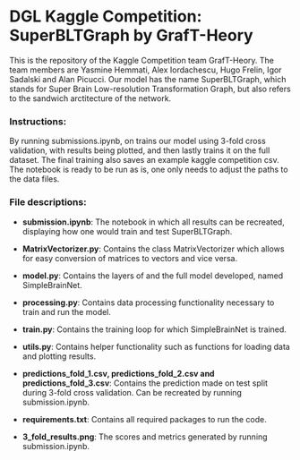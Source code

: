 # DGL Kaggle Competition: SuperBLTGraph by GrafT-Heory
This is the repository of the Kaggle Competition team GrafT-Heory. The team members are Yasmine Hemmati, Alex Iordachescu, Hugo Frelin, Igor Sadalski and Alan Picucci. Our model has the name SuperBLTGraph, which stands for Super Brain Low-resolution Transformation Graph, but also refers to the sandwich arctitecture of the network.


### Instructions:
By running submissions.ipynb, on trains our model using 3-fold cross validation, with results being plotted, and then lastly trains it on the full dataset. The final training also saves an example kaggle competition csv. The notebook is ready to be run as is, one only needs to adjust the paths to the data files.

### File descriptions:

- **submission.ipynb**: The notebook in which all results can be recreated, displaying how one would train and test SuperBLTGraph.

- **MatrixVectorizer.py**: Contains the class MatrixVectorizer which allows for easy conversion of matrices to vectors and vice versa.

- **model.py**: Contains the layers of and the full model developed, named SimpleBrainNet.

- **processing.py**: Contains data processing functionality necessary to train and run the model.

- **train.py**: Contains the training loop for which SimpleBrainNet is trained.

- **utils.py**: Contains helper functionality such as functions for loading data and plotting results.

- **predictions_fold_1.csv, predictions_fold_2.csv and predictions_fold_3.csv**: Contains the prediction made on test split during 3-fold cross validation. Can be recreated by running submission.ipynb.

- **requirements.txt**: Contains all required packages to run the code.

- **3_fold_results.png**: The scores and metrics generated by running submission.ipynb.
